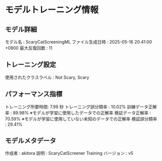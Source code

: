 # モデルトレーニング情報

## モデル詳細
モデル名           : ScaryCatScreeningML
ファイル生成日時   : 2025-05-16 20:41:00 +0900
最大反復回数     : 11

## トレーニング設定
使用されたクラスラベル : Not Scary, Scary

## パフォーマンス指標
トレーニング所要時間: 7.99 秒
トレーニング誤分類率 : 10.02%
訓練データ正解率 : 89.98% ※モデルが学習に使用したデータでの正解率
検証データ正解率 : 70.59% ※モデルが学習に使用していない未知のデータでの正解率
検証誤分類率       : 29.41%

## モデルメタデータ
作成者            : akitora
説明              : ScaryCatScreener Training
バージョン          : v5
